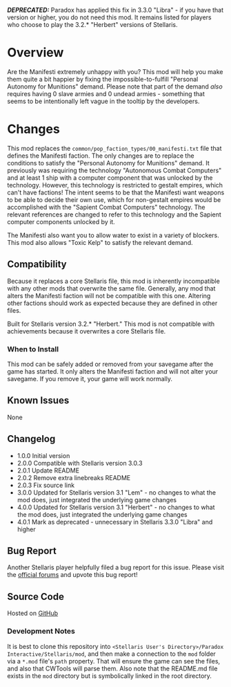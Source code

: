 **_DEPRECATED:_** Paradox has applied this fix in 3.3.0 "Libra" - if you have that version or higher, you do not need this mod.  It remains listed for players who choose to play the 3.2.* "Herbert" versions of Stellaris.

# Overview

Are the Manifesti extremely unhappy with you?  This mod will help you make them quite a bit happier by fixing the impossible-to-fulfill "Personal Autonomy for Munitions" demand.  Please note that part of the demand _also_ requires having 0 slave armies and 0 undead armies - something that seems to be intentionally left vague in the tooltip by the developers.

# Changes

This mod replaces the `common/pop_faction_types/00_manifesti.txt` file that defines the Manifesti faction.  The only changes are to replace the conditions to satisfy the "Personal Autonomy for Munitions" demand.  It previously was requiring the technology "Autonomous Combat Computers" and at least 1 ship with a computer component that was unlocked by the technology.  However, this technology is restricted to gestalt empires, which can't have factions!  The intent seems to be that the Manifesti want weapons to be able to decide their own use, which for non-gestalt empires would be accomplished with the "Sapient Combat Computers" technology.  The relevant references are changed to refer to this technology and the Sapient computer components unlocked by it.

The Manifesti also want you to allow water to exist in a variety of blockers.  This mod also allows "Toxic Kelp" to satisfy the relevant demand.

## Compatibility

Because it replaces a core Stellaris file, this mod is inherently incompatible with any other mods that overwrite the same file.  Generally, any mod that alters the Manifesti faction will not be compatible with this one.  Altering other factions should work as expected because they are defined in other files.

Built for Stellaris version 3.2.* "Herbert."  This mod is not compatible with achievements because it overwrites a core Stellaris file.

### When to Install

This mod can be safely added or removed from your savegame after the game has started.  It only alters the Manifesti faction and will not alter your savegame.  If you remove it, your game will work normally.

## Known Issues

None

## Changelog

* 1.0.0 Initial version
* 2.0.0 Compatible with Stellaris version 3.0.3
* 2.0.1 Update README
* 2.0.2 Remove extra linebreaks README
* 2.0.3 Fix source link
* 3.0.0 Updated for Stellaris version 3.1 "Lem" - no changes to what the mod does, just integrated the underlying game changes
* 4.0.0 Updated for Stellaris version 3.1 "Herbert" - no changes to what the mod does, just integrated the underlying game changes
* 4.0.1 Mark as deprecated - unnecessary in Stellaris 3.3.0 "Libra" and higher

## Bug Report

Another Stellaris player helpfully filed a bug report for this issue. Please visit the [official forums](https://steamcommunity.com/linkfilter/?url=https://forum.paradoxplaza.com/forum/threads/stellaris-3-0-3-67bf-manifesti-faction-issue.1472781/) and upvote this bug report!

## Source Code

Hosted on [GitHub](https://github.com/corsairmarks/manifesti_fix)

### Development Notes

It is best to clone this repository into `<Stellaris User's Directory>/Paradox Interactive/Stellaris/mod`, and then make a connection to the `mod` folder via a `*.mod` file's `path` property.  That will ensure the game can see the files, and also that CWTools will parse them.  Also note that the README.md file exists in the `mod` directory but is symbolically linked in the root directory.
